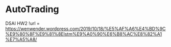 # AutoTrading
DSAI HW2
!url = https://wenwender.wordpress.com/2019/10/18/%E5%AF%A6%E4%BD%9C%E9%80%8F%E9%81%8Elstm%E9%A0%90%E6%B8%AC%E8%82%A1%E7%A5%A8/
